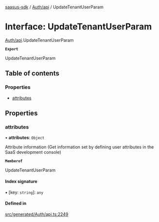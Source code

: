 [saasus-sdk](../README.md) / [Auth/api](../modules/Auth_api.md) / UpdateTenantUserParam

# Interface: UpdateTenantUserParam

[Auth/api](../modules/Auth_api.md).UpdateTenantUserParam

**`Export`**

UpdateTenantUserParam

## Table of contents

### Properties

- [attributes](Auth_api.UpdateTenantUserParam.md#attributes)

## Properties

### attributes

• **attributes**: `Object`

Attribute information (Get information set by defining user attributes in the SaaS development console)

**`Memberof`**

UpdateTenantUserParam

#### Index signature

▪ [key: `string`]: `any`

#### Defined in

[src/generated/Auth/api.ts:2249](https://github.com/saasus-platform/saasus-sdk-javascript/blob/09ef427/src/generated/Auth/api.ts#L2249)
